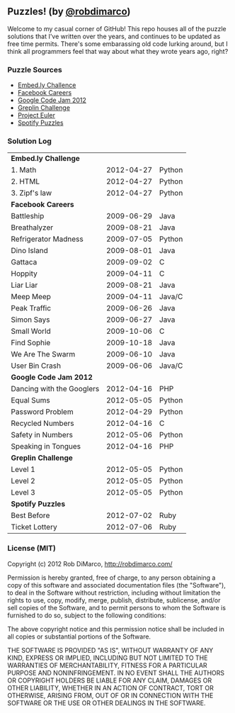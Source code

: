 ## Puzzles! (by [@robdimarco](https://twitter.com/robdimarco))

Welcome to my casual corner of GitHub! This repo houses all of the puzzle solutions that I've written over the years, and continues to be updated as free time permits. There's some embarassing old code lurking around, but I think all programmers feel that way about what they wrote years ago, right?

### Puzzle Sources

  * [Embed.ly Challence](http://apply.embed.ly/)
  * [Facebook Careers](http://www.facebook.com/careers/puzzles.php)
  * [Google Code Jam 2012](https://code.google.com/codejam/contests.html)
  * [Greplin Challenge](http://challenge.greplin.com/)
  * [Project Euler](http://projecteuler.net/)
  * [Spotify Puzzles](http://www.spotify.com/us/jobs/tech/)

### Solution Log

<table>

  <tr>
    <td colspan='4'><strong>Embed.ly Challenge</strong></td>
  </tr>
  <tr>
    <td>1. Math</td>
    <td>2012-04-27</td>
    <td>Python</td>
  </tr>
  <tr>
    <td>2. HTML</td>
    <td>2012-04-27</td>
    <td>Python</td>
  </tr>
  <tr>
    <td>3. Zipf's law</td>
    <td>2012-04-27</td>
    <td>Python</td>
  </tr>

  <tr>
    <td colspan='4'><strong>Facebook Careers</strong></td>
  </tr>
  <tr>
    <td>Battleship</td>
    <td>2009-06-29</td>
    <td>Java</td>
  </tr>
  <tr>
    <td>Breathalyzer</td>
    <td>2009-08-21</td>
    <td>Java</td>
  </tr>
  <tr>
    <td>Refrigerator Madness</td>
    <td>2009-07-05</td>
    <td>Python</td>
  </tr>
  <tr>
    <td>Dino Island</td>
    <td>2009-08-01</td>
    <td>Java</td>
  </tr>
  <tr>
    <td>Gattaca</td>
    <td>2009-09-02</td>
    <td>C</td>
  </tr>
  <tr>
    <td>Hoppity</td>
    <td>2009-04-11</td>
    <td>C</td>
  </tr>
  <tr>
    <td>Liar Liar</td>
    <td>2009-08-21</td>
    <td>Java</td>
  </tr>
  <tr>
    <td>Meep Meep</td>
    <td>2009-04-11</td>
    <td>Java/C</td>
  </tr>
  <tr>
    <td>Peak Traffic</td>
    <td>2009-06-26</td>
    <td>Java</td>
  </tr>
  <tr>
    <td>Simon Says</td>
    <td>2009-06-27</td>
    <td>Java</td>
  </tr>
  <tr>
    <td>Small World</td>
    <td>2009-10-06</td>
    <td>C</td>
  </tr>
  <tr>
    <td>Find Sophie</td>
    <td>2009-10-18</td>
    <td>Java</td>
  </tr>
  <tr>
    <td>We Are The Swarm</td>
    <td>2009-06-10</td>
    <td>Java</td>
  </tr>
  <tr>
    <td>User Bin Crash</td>
    <td>2009-06-06</td>
    <td>Java/C</td>
  </tr>

  <tr>
    <td colspan='4'><strong>Google Code Jam 2012</strong></td>
  </tr>
  <tr>
    <td>Dancing with the Googlers</td>
    <td>2012-04-16</td>
    <td>PHP</td>
  </tr>
  <tr>
    <td>Equal Sums</td>
    <td>2012-05-05</td>
    <td>Python</td>
  </tr>
  <tr>
    <td>Password Problem</td>
    <td>2012-04-29</td>
    <td>Python</td>
  </tr>
  <tr>
    <td>Recycled Numbers</td>
    <td>2012-04-16</td>
    <td>C</td>
  </tr>
  <tr>
    <td>Safety in Numbers</td>
    <td>2012-05-06</td>
    <td>Python</td>
  </tr>
  <tr>
    <td>Speaking in Tongues</td>
    <td>2012-04-16</td>
    <td>PHP</td>
  </tr>

  <tr>
    <td colspan='4'><strong>Greplin Challenge</strong></td>
  </tr>
  <tr>
    <td>Level 1</td>
    <td>2012-05-05</td>
    <td>Python</td>
  </tr>
  <tr>
    <td>Level 2</td>
    <td>2012-05-05</td>
    <td>Python</td>
  </tr>
  <tr>
    <td>Level 3</td>
    <td>2012-05-05</td>
    <td>Python</td>
  </tr>

  <tr>
    <td colspan='4'><strong>Spotify Puzzles</strong></td>
  </tr>
  <tr>
    <td>Best Before</td>
    <td>2012-07-02</td>
    <td>Ruby</td>
  </tr>
  <tr>
    <td>Ticket Lottery</td>
    <td>2012-07-06</td>
    <td>Ruby</td>
  </tr>
</table>

### License (MIT)

Copyright (c) 2012 Rob DiMarco, http://robdimarco.com/

Permission is hereby granted, free of charge, to any person obtaining
a copy of this software and associated documentation files (the
"Software"), to deal in the Software without restriction, including
without limitation the rights to use, copy, modify, merge, publish,
distribute, sublicense, and/or sell copies of the Software, and to
permit persons to whom the Software is furnished to do so, subject to
the following conditions:

The above copyright notice and this permission notice shall be
included in all copies or substantial portions of the Software.

THE SOFTWARE IS PROVIDED "AS IS", WITHOUT WARRANTY OF ANY KIND,
EXPRESS OR IMPLIED, INCLUDING BUT NOT LIMITED TO THE WARRANTIES OF
MERCHANTABILITY, FITNESS FOR A PARTICULAR PURPOSE AND 
NONINFRINGEMENT. IN NO EVENT SHALL THE AUTHORS OR COPYRIGHT HOLDERS BE
LIABLE FOR ANY CLAIM, DAMAGES OR OTHER LIABILITY, WHETHER IN AN ACTION
OF CONTRACT, TORT OR OTHERWISE, ARISING FROM, OUT OF OR IN CONNECTION
WITH THE SOFTWARE OR THE USE OR OTHER DEALINGS IN THE SOFTWARE.
